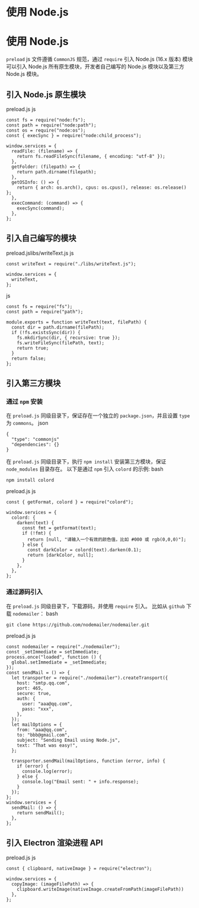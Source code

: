 # 使用 Node.js

# 使用 Node.js ​
`preload` js 文件遵循 `CommonJS` 规范，通过 `require` 引入 Node.js (16.x 版本) 模块
可以引入 Node.js 所有原生模块，开发者自己编写的 Node.js 模块以及第三方 Node.js 模块。
## 引入 Node.js 原生模块 ​
preload.js
js
    
    const fs = require("node:fs");
    const path = require("node:path");
    const os = require("node:os");
    const { execSync } = require("node:child_process");
    
    window.services = {
      readFile: (filename) => {
        return fs.readFileSync(filename, { encoding: "utf-8" });
      },
      getFolder: (filepath) => {
        return path.dirname(filepath);
      },
      getOSInfo: () => {
        return { arch: os.arch(), cpus: os.cpus(), release: os.release() };
      },
      execCommand: (command) => {
        execSync(command);
      },
    };
## 引入自己编写的模块 ​
preload.jslibs/writeText.js
js
    
    const writeText = require("./libs/writeText.js");
    
    window.services = {
      writeText,
    };
js
    
    const fs = require("fs");
    const path = require("path");
    
    module.exports = function writeText(text, filePath) {
      const dir = path.dirname(filePath);
      if (!fs.existsSync(dir)) {
        fs.mkdirSync(dir, { recursive: true });
        fs.writeFileSync(filePath, text);
        return true;
      }
      return false;
    };
## 引入第三方模块 ​
### 通过 `npm` 安装 ​
在 `preload.js` 同级目录下，保证存在一个独立的 `package.json`，并且设置 `type` 为 `commons`。
json
    
    {
      "type": "commonjs"
      "dependencies": {}
    }
在 `preload.js` 同级目录下，执行 `npm install` 安装第三方模块，保证 `node_modules` 目录存在。
以下是通过 `npm` 引入 `colord` 的示例:
bash
    
    npm install colord
preload.js
js
    
    const { getFormat, colord } = require("colord");
    
    window.services = {
      colord: {
        darken(text) {
          const fmt = getFormat(text);
          if (!fmt) {
            return [null, "请输入一个有效的颜色值，比如 #000 或 rgb(0,0,0)"];
          } else {
            const darkColor = colord(text).darken(0.1);
            return [darkColor, null];
          }
        },
      },
    };
### 通过源码引入 ​
在 `preload.js` 同级目录下，下载源码，并使用 `require` 引入。
比如从 `github` 下载 `nodemailer`：
bash
    
    git clone https://github.com/nodemailer/nodemailer.git
preload.js
js
    
    const nodemailer = require("./nodemailer");
    const _setImmediate = setImmediate;
    process.once("loaded", function () {
      global.setImmediate = _setImmediate;
    });
    const sendMail = () => {
      let transporter = require("./nodemailer").createTransport({
        host: "smtp.qq.com",
        port: 465,
        secure: true,
        auth: {
          user: "aaa@qq.com",
          pass: "xxx",
        },
      });
      let mailOptions = {
        from: "aaa@qq.com",
        to: "bbb@gmail.com",
        subject: "Sending Email using Node.js",
        text: "That was easy!",
      };
    
      transporter.sendMail(mailOptions, function (error, info) {
        if (error) {
          console.log(error);
        } else {
          console.log("Email sent: " + info.response);
        }
      });
    };
    window.services = {
      sendMail: () => {
        return sendMail();
      },
    };
## 引入 Electron 渲染进程 API ​
preload.js
js
    
    const { clipboard, nativeImage } = require("electron");
    
    window.services = {
      copyImage: (imageFilePath) => {
        clipboard.writeImage(nativeImage.createFromPath(imageFilePath))
      },
    };
